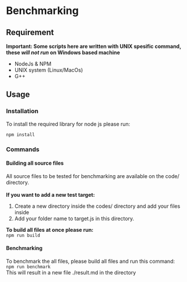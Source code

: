 # Benchmarking
## Requirement
**Important: Some scripts here are written with UNIX spesific command, these *will not run* on Windows based machine**
- NodeJs & NPM
- UNIX system (Linux/MacOs)
- G++

## Usage
### Installation
To install the required library for node js please run:

`npm install`

### Commands
#### Building all source files
All source files to be tested for benchmarking are available on the code/ directory.</br></br>
**If you want to add a new test target:**
1. Create a new directory inside the codes/ directory and add your files inside
2. Add your folder name to target.js in this directory.

**To build all files at once please run:**</br>
`npm run build`

#### Benchmarking
To benchmark the all files, please build all files and run this command:</br>
`npm run benchmark`
</br>This will result in a new file ./result.md in the directory


